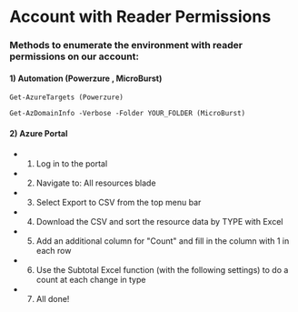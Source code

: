 # Account with Reader Permissions 

### Methods to enumerate the environment with reader permissions on our account:

#### 1) Automation (Powerzure , MicroBurst)

    Get-AzureTargets (Powerzure)

    Get-AzDomainInfo -Verbose -Folder YOUR_FOLDER (MicroBurst)

#### 2) Azure Portal

 - 1) Log in to the portal
  
 - 2) Navigate to: All resources blade
  
 - 3) Select Export to CSV from the top menu bar
  
 - 4) Download the CSV and sort the resource data by TYPE with Excel
  
 - 5) Add an additional column for "Count" and fill in the column with 1 in each row
  
 - 6) Use the Subtotal Excel function (with the following settings) to do a count at each change in type

 - 7) All done!
